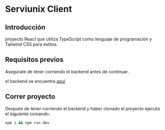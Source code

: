 # Serviunix Client 

## Introducción

proyecto React que utiliza TypeScript como lenguaje de programación y Tailwind CSS para estilos.


## Requisitos previos

Asegúrate de tener corriendo el backend antes de continuar.

el backend se encuentra [aquí](https://github.com/Jacom3dev/serviunix.git)

## Correr proyecto

Despues de tener corriendo el backend y haber clonado el proyecto ejecuta el siguiente comando: 

```bash
npm i && npm run dev
